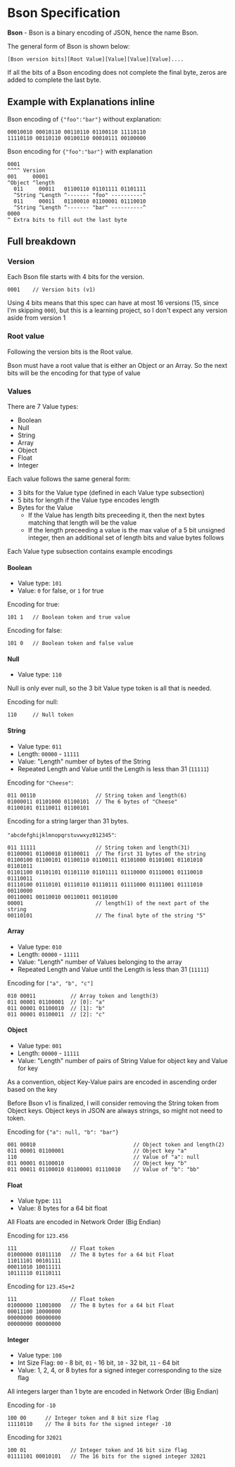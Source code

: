 # Bson Specification

**Bson** - Bson is a binary encoding of JSON, hence the name Bson.

The general form of Bson is shown below:
```
[Bson version bits][Root Value][Value][Value][Value]....
```

If all the bits of a Bson encoding does not complete the final byte, zeros are
added to complete the last byte.

## Example with Explanations inline

Bson encoding of `{"foo":"bar"}` without explanation:
```
00010010 00010110 00110110 01100110 11110110
11110110 00110110 00100110 00010111 00100000
```

Bson encoding for `{"foo":"bar"}` with explanation
```
0001
^^^^ Version
001     00001
^Object ^length
  011     00011   01100110 01101111 01101111
  ^String ^Length ^------- "foo" ----------^
  011     00011   01100010 01100001 01110010
  ^String ^Length ^------- "bar" ----------^
0000
^ Extra bits to fill out the last byte
```

## Full breakdown

### Version

Each Bson file starts with 4 bits for the version.

```
0001    // Version bits (v1)
```

Using 4 bits means that this spec can have at most 16 versions (15, since I'm
skipping `000`), but this is a learning project, so I don't expect any version
aside from version 1

### Root value

Following the version bits is the Root value.

Bson must have a root value that is either an Object or an Array. So the next
bits will be the encoding for that type of value

### Values

There are 7 Value types:
* Boolean
* Null
* String
* Array
* Object
* Float
* Integer

Each value follows the same general form:

* 3 bits for the Value type (defined in each Value type subsection)
* 5 bits for length if the Value type encodes length
* Bytes for the Value
  * If the Value has length bits preceeding it, then the next bytes matching
    that length will be the value
  * If the length preceeding a value is the max value of a 5 bit unsigned
    integer, then an additional set of length bits and value bytes follows

Each Value type subsection contains example encodings

#### Boolean

* Value type: `101`
* Value: `0` for false, or `1` for true

Encoding for true:
```
101 1   // Boolean token and true value
```

Encoding for false:
```
101 0   // Boolean token and false value
```

#### Null

* Value type: `110`

Null is only ever null, so the 3 bit Value type token is all that is needed.

Encoding for null:
```
110     // Null token
```

#### String

* Value type: `011`
* Length: `00000` - `11111`
* Value: "Length" number of bytes of the String
* Repeated Length and Value until the Length is less than 31 (`11111`)

Encoding for `"Cheese"`:
```
011 00110                   // String token and length(6)
01000011 01101000 01100101  // The 6 bytes of "Cheese"
01100101 01110011 01100101
```

Encoding for a string larger than 31 bytes.

`"abcdefghijklmnopqrstuvwxyz012345"`:
```
011 11111                   // String token and length(31)
01100001 01100010 01100011  // The first 31 bytes of the string
01100100 01100101 01100110 01100111 01101000 01101001 01101010 01101011
01101100 01101101 01101110 01101111 01110000 01110001 01110010 01110011
01110100 01110101 01110110 01110111 01111000 01111001 01111010 00110000
00110001 00110010 00110011 00110100
00001                       // length(1) of the next part of the string
00110101                    // The final byte of the string "5"
```

#### Array

* Value type: `010`
* Length: `00000` - `11111`
* Value: "Length" number of Values belonging to the array
* Repeated Length and Value until the Length is less than 31 (`11111`)

Encoding for `["a", "b", "c"]`
```
010 00011           // Array token and length(3)
011 00001 01100001  // [0]: "a"
011 00001 01100010  // [1]: "b"
011 00001 01100011  // [2]: "c"
```

#### Object

* Value type: `001`
* Length: `00000` - `11111`
* Value: "Length" number of pairs of String Value for object key and Value for key

As a convention, object Key-Value pairs are encoded in ascending order based on
the key

Before Bson v1 is finalized, I will consider removing the String token from
Object keys. Object keys in JSON are always strings, so might not need to token.

Encoding for `{"a": null, "b": "bar"}`
```
001 00010                               // Object token and length(2)
011 00001 01100001                      // Object key "a"
110                                     // Value of "a": null
011 00001 01100010                      // Object key "b"
011 00011 01100010 01100001 01110010    // Value of "b": "bb"
```

#### Float

* Value type: `111`
* Value: 8 bytes for a 64 bit float

All Floats are encoded in Network Order (Big Endian)

Encoding for `123.456`
```
111                 // Float token
01000000 01011110   // The 8 bytes for a 64 bit Float
11011101 00101111
00011010 10011111
10111110 01110111
```

Encoding for `123.45e+2`
```
111                 // Float token
01000000 11001000   // The 8 bytes for a 64 bit Float
00011100 10000000
00000000 00000000
00000000 00000000
```

#### Integer

* Value type: `100`
* Int Size Flag: `00` - 8 bit, `01` - 16 bit, `10` - 32 bit, `11` - 64 bit
* Value: 1, 2, 4, or 8 bytes for a signed integer corresponding to the size flag

All integers larger than 1 byte are encoded in Network Order (Big Endian)

Encoding for `-10`
```
100 00      // Integer token and 8 bit size flag
11110110    // The 8 bits for the signed integer -10
```

Encoding for `32021`
```
100 01              // Integer token and 16 bit size flag
01111101 00010101   // The 16 bits for the signed integer 32021
```
